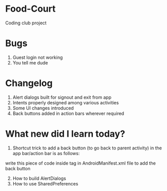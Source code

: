 # Food-Court
Coding club project

# Bugs
1. Guest login not working
2. You tell me dude

# Changelog
1. Alert dialogs built for signout and exit from app
2. Intents properly designed among various activities
3. Some UI changes introduced
4. Back buttons added in action bars wherever required

# What new did I learn today?
1. Shortcut trick to add a back button (to go back to parent activity) in the app bar/action bar is as follows:
  <meta-data
                android:name="android.support.PARENT_ACTIVITY"
                android:value=".MainActivity" />
     
  write this piece of code inside <activity> tag in AndroidManifest.xml file to add the back button
  
2. How to build AlertDialogs
3. How to use SharedPreferences
